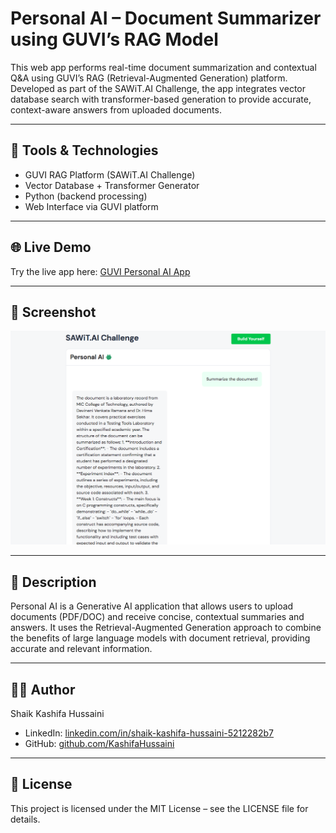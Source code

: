 # Personal AI – Document Summarizer using GUVI’s RAG Model

This web app performs real-time document summarization and contextual Q&A using GUVI’s RAG (Retrieval-Augmented Generation) platform. Developed as part of the SAWiT.AI Challenge, the app integrates vector database search with transformer-based generation to provide accurate, context-aware answers from uploaded documents.

---

## 🔧 Tools & Technologies

- GUVI RAG Platform (SAWiT.AI Challenge)  
- Vector Database + Transformer Generator  
- Python (backend processing)  
- Web Interface via GUVI platform

---

## 🌐 Live Demo

Try the live app here: [GUVI Personal AI App](https://www.guvi.in/rag/fa6b3745-7d36-45ed-acf2-e52cf1cd4dcd/)

---

## 📸 Screenshot

![Personal AI Screenshot](Personal%20AI.png)


---

## 🧠 Description

Personal AI is a Generative AI application that allows users to upload documents (PDF/DOC) and receive concise, contextual summaries and answers. It uses the Retrieval-Augmented Generation approach to combine the benefits of large language models with document retrieval, providing accurate and relevant information.

---

## 👩‍💻 Author

Shaik Kashifa Hussaini  
- LinkedIn: [linkedin.com/in/shaik-kashifa-hussaini-5212282b7](https://www.linkedin.com/in/shaik-kashifa-hussaini-5212282b7)  
- GitHub: [github.com/KashifaHussaini](https://github.com/KashifaHussaini)

---

## 📜 License

This project is licensed under the MIT License – see the LICENSE file for details.
